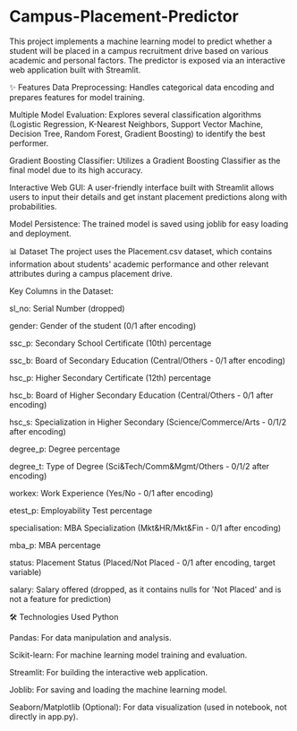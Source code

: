 # Campus-Placement-Predictor
This project implements a machine learning model to predict whether a student will be placed in a campus recruitment drive based on various academic and personal factors. The predictor is exposed via an interactive web application built with Streamlit.

✨ Features
Data Preprocessing: Handles categorical data encoding and prepares features for model training.

Multiple Model Evaluation: Explores several classification algorithms (Logistic Regression, K-Nearest Neighbors, Support Vector Machine, Decision Tree, Random Forest, Gradient Boosting) to identify the best performer.

Gradient Boosting Classifier: Utilizes a Gradient Boosting Classifier as the final model due to its high accuracy.

Interactive Web GUI: A user-friendly interface built with Streamlit allows users to input their details and get instant placement predictions along with probabilities.

Model Persistence: The trained model is saved using joblib for easy loading and deployment.

📊 Dataset
The project uses the Placement.csv dataset, which contains information about students' academic performance and other relevant attributes during a campus placement drive.

Key Columns in the Dataset:

sl_no: Serial Number (dropped)

gender: Gender of the student (0/1 after encoding)

ssc_p: Secondary School Certificate (10th) percentage

ssc_b: Board of Secondary Education (Central/Others - 0/1 after encoding)

hsc_p: Higher Secondary Certificate (12th) percentage

hsc_b: Board of Higher Secondary Education (Central/Others - 0/1 after encoding)

hsc_s: Specialization in Higher Secondary (Science/Commerce/Arts - 0/1/2 after encoding)

degree_p: Degree percentage

degree_t: Type of Degree (Sci&Tech/Comm&Mgmt/Others - 0/1/2 after encoding)

workex: Work Experience (Yes/No - 0/1 after encoding)

etest_p: Employability Test percentage

specialisation: MBA Specialization (Mkt&HR/Mkt&Fin - 0/1 after encoding)

mba_p: MBA percentage

status: Placement Status (Placed/Not Placed - 0/1 after encoding, target variable)

salary: Salary offered (dropped, as it contains nulls for 'Not Placed' and is not a feature for prediction)

🛠️ Technologies Used
Python

Pandas: For data manipulation and analysis.

Scikit-learn: For machine learning model training and evaluation.

Streamlit: For building the interactive web application.

Joblib: For saving and loading the machine learning model.

Seaborn/Matplotlib (Optional): For data visualization (used in notebook, not directly in app.py).
